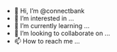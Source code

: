 - 👋 Hi, I’m @connectbank
- 👀 I’m interested in ...
- 🌱 I’m currently learning ...
- 💞️ I’m looking to collaborate on ...
- 📫 How to reach me ...

<!---
connectbank/connectbank is a ✨ special ✨ repository because its `README.md` (this file) appears on your GitHub profile.
You can click the Preview link to take a look at your changes.
--->
